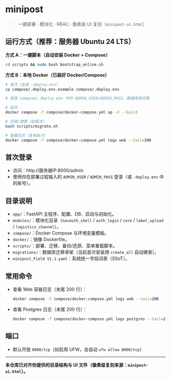 # minipost

> 一键部署 · 模块化 · RBAC · 像素级 UI 复刻（`minipost-ui.html`）

## 运行方式（推荐：服务器 Ubuntu 24 LTS）

**方式 A：一键脚本（自动安装 Docker + Compose）**
```bash
cd scripts && sudo bash bootstrap_online.sh
```

**方式 B：本地 Docker（已装好 Docker/Compose）**
```bash
# 首次（生成 .deploy.env）
cp compose/.deploy.env.example compose/.deploy.env

# 修改 compose/.deploy.env 中的 ADMIN_USER/ADMIN_PASS、数据库密码等

# 启动
docker compose -f compose/docker-compose.yml up -d --build

# 迁移/建表（如首次）
bash scripts/migrate.sh

# 查看日志（复制执行）
docker compose -f compose/docker-compose.yml logs web --tail=200
```

## 首次登录
- 访问：http://服务器IP:8000/admin
- 使用你在部署过程输入的 `ADMIN_USER` / `ADMIN_PASS` 登录（或 `.deploy.env` 中的账号）。

## 目录说明
- `app/`：FastAPI 主程序、配置、DB、启动与初始化。
- `modules/`：模块化目录（`navauth_shell` / `auth_login` / `core` / `label_upload` / `logistics_channel`）。
- `compose/`：Docker Compose 与环境变量模板。
- `docker/`：镜像 Dockerfile。
- `scripts/`：部署、迁移、备份/还原、菜单重载脚本。
- `migrations/`：数据库迁移骨架（当前首次安装用 `create_all` 自动建表）。
- `minipost_Field V1.1.yaml`：系统统一字段词表（SSoT）。

## 常用命令
- 查看 Web 容器日志（末尾 200 行）：
  ```bash
  docker compose -f compose/docker-compose.yml logs web --tail=200
  ```
- 查看 Postgres 日志（末尾 200 行）：
  ```bash
  docker compose -f compose/docker-compose.yml logs postgres --tail=200
  ```

## 端口
- 默认开放 `8000/tcp`（如启用 UFW，会自动 `ufw allow 8000/tcp`）

---
**本仓库已对齐你提供的目录结构与 UI 文件（像素级复刻来源：`minipost-ui.html`）。**
